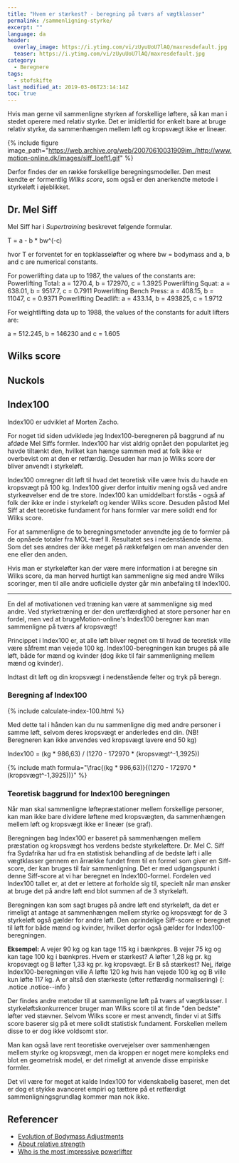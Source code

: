 ```yaml
---
title: "Hvem er stærkest? - beregning på tværs af vægtklasser"
permalink: /sammenligning-styrke/
excerpt: ""
language: da
header:
  overlay_image: https://i.ytimg.com/vi/zUyuUoU7lAQ/maxresdefault.jpg
  teaser: https://i.ytimg.com/vi/zUyuUoU7lAQ/maxresdefault.jpg
category:
  - Beregnere
tags:
  - stofskifte
last_modified_at: 2019-03-06T23:14:14Z
toc: true
---
```


Hvis man gerne vil sammenligne styrken af forskellige løftere, så kan man i stedet operere med relativ styrke. Det er imidlertid for enkelt bare at bruge relativ styrke, da sammenhængen mellem løft og kropsvægt ikke er lineær.

{% include figure image_path="https://web.archive.org/web/20070610031909im_/http://www.motion-online.dk/images/siff_loeft1.gif" %}

Derfor findes der en række forskellige beregningsmodeller. Den mest kendte er formentlig _Wilks score_, som også er den anerkendte metode i styrkeløft i øjeblikket. 



## Dr. Mel Siff

Mel Siff har i _Supertraining_ beskrevet følgende formular. 

T = a - b * bw^(-c)

hvor T er forventet for en topklasseløfter og where bw = bodymass and a, b and c are numerical constants.

For powerlifting data up to 1987, the values of the constants are:
Powerlifting Total:         a = 1270.4, b = 172970, c = 1.3925
Powerlifting Squat:         a = 638.01, b = 9517.7, c = 0.7911
Powerlifting Bench Press:   a = 408.15, b = 11047, c = 0.9371
Powerlifting Deadlift:      a = 433.14, b = 493825, c = 1.9712

For weightlifting data up to 1988, the values of the constants for adult
lifters are:

  a  =  512.245, b =  146230  and c =  1.605

## Wilks score

## Nuckols 

## Index100

Index100 er udviklet af Morten Zacho.

For noget tid siden udviklede jeg Index100-beregneren på baggrund af nu afdøde Mel Siffs formler. Index100 har vist aldrig opnået den popularitet jeg havde tiltænkt den, hvilket kan hænge sammen med at folk ikke er overbevist om at den er retfærdig. Desuden har man jo Wilks score der bliver anvendt i styrkeløft.

Index100 omregner dit løft til hvad det teoretisk ville være hvis du havde en kropsvægt på 100 kg. Index100 giver derfor intuitiv mening også ved andre styrkeøvelser end de tre store. Index100 kan umiddelbart forstås - også af folk der ikke er inde i styrkeløft og kender Wilks score. Desuden påstod Mel Siff at det teoretiske fundament for hans formler var mere solidt end for Wilks score.

For at sammenligne de to beregningsmetoder anvendte jeg de to formler på de opnåede totaler fra MOL-træf II. Resultatet ses i nedenstående skema. Som det ses ændres der ikke meget på rækkefølgen om man anvender den ene eller den anden.

Hvis man er styrkeløfter kan der være mere information i at beregne sin Wilks score, da man herved hurtigt kan sammenligne sig med andre Wilks scoringer, men til alle andre uoficielle dyster går min anbefaling til Index100.

***

En del af motivationen ved træning kan være at sammenligne sig med andre. Ved styrketræning er der den uretfærdighed at store personer har en fordel, men ved at brugeMotion-online's Index100 beregner kan man sammenligne på tværs af kropsvægt!

Princippet i Index100 er, at alle løft bliver regnet om til hvad de teoretisk ville være såfremt man vejede 100 kg. Index100-beregningen kan bruges på alle løft, både for mænd og kvinder (dog ikke til fair sammenligning mellem mænd og kvinder).

Indtast dit løft og din kropsvægt i nedenstående felter og tryk på beregn.

### Beregning af Index100

{% include calculate-index-100.html %}

Med dette tal i hånden kan du nu sammenligne dig med andre personer i samme løft, selvom deres kropsvægt er anderledes end din. (NB! Beregneren kan ikke anvendes ved kropsvægt lavere end 50 kg)

Index100 = (kg * 986,63) / (1270 - 172970 * (kropsvægt^-1,3925))

{% include math formula="\frac{(kg * 986,63)}{(1270 - 172970 * (kropsvægt^-1,3925))}" %}

### Teoretisk baggrund for Index100 beregningen

Når man skal sammenligne løftepræstationer mellem forskellige personer, kan man ikke bare dividere løftene med kropsvægten, da sammenhængen mellem løft og kropsvægt ikke er lineær (se graf).



Beregningen bag Index100 er baseret på sammenhængen mellem præstation og kropsvægt hos verdens bedste styrkeløftere. Dr. Mel C. Siff fra Sydafrika har ud fra en statistisk behandling af de bedste løft i alle vægtklasser gennem en årrække fundet frem til en formel som giver en Siff-score, der kan bruges til fair sammenligning. Det er med udgangspunkt i denne Siff-score at vi har beregnet en Index100-formel. Fordelen ved Index100 tallet er, at det er lettere at forholde sig til, specielt når man ønsker at bruge det på andre løft end blot summen af de 3 styrkeløft.

Beregningen kan som sagt bruges på andre løft end styrkeløft, da det er rimeligt at antage at sammenhængen mellem styrke og kropsvægt for de 3 styrkeløft også gælder for andre løft. Den oprindelige Siff-score er beregnet til løft for både mænd og kvinder, hvilket derfor også gælder for Index100-beregningen.

**Eksempel:** A vejer 90 kg og kan tage 115 kg i bænkpres. B vejer 75 kg og kan tage 100 kg i bænkpres. Hvem er stærkest? A løfter 1,28 kg pr. kg kropsvægt og B løfter 1,33 kg pr. kg kropsvægt. Er B så stærkest? Nej, ifølge Index100-beregningen ville A løfte 120 kg hvis han vejede 100 kg og B ville kun løfte 117 kg. A er altså den stærkeste (efter retfærdig normalisering)
{: .notice .notice--info }

Der findes andre metoder til at sammenligne løft på tværs af vægtklasser. I styrkeløftskonkurrencer bruger man Wilks score til at finde "den bedste" løfter ved stævner. Selvom Wilks score er mest anvendt, finder vi at Siffs score baserer sig på et mere solidt statistisk fundament. Forskellen mellem disse to er dog ikke voldsomt stor.

Man kan også lave rent teoretiske overvejelser over sammenhængen mellem styrke og kropsvægt, men da kroppen er noget mere kompleks end blot en geometrisk model, er det rimeligt at anvende disse empiriske formler.

Det vil være for meget at kalde Index100 for videnskabelig baseret, men det er dog et stykke avanceret empiri og tættere på et retfærdigt sammenligningsgrundlag kommer man nok ikke.

## Referencer

- [Evolution of Bodymass Adjustments](http://web.archive.org/web/20050304042306/http://www.sportsci.com/SPORTSCI/JANUARY/evolution_of_bodymass_adjustment.htm)
- [About relative strength](http://tsampa.org/training/scripts/relative_strength/#about)
- [Who is the most impressive powerlifter](https://www.strongerbyscience.com/whos-the-most-impressive-powerlifter/)